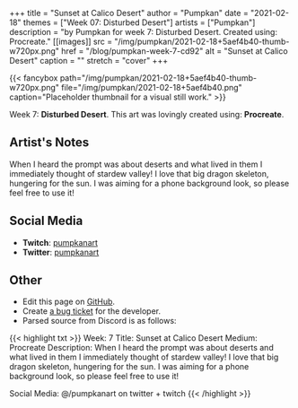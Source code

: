 +++
title =       "Sunset at Calico Desert"
author =      "Pumpkan"
date =        "2021-02-18"
themes =      ["Week 07: Disturbed Desert"]
artists =     ["Pumpkan"]
description = "by Pumpkan for week 7: Disturbed Desert. Created using: Procreate."
[[images]]
      src = "/img/pumpkan/2021-02-18+5aef4b40-thumb-w720px.png"
      href = "/blog/pumpkan-week-7-cd92"
      alt = "Sunset at Calico Desert"
      caption = ""
      stretch = "cover"
+++

{{< fancybox path="/img/pumpkan/2021-02-18+5aef4b40-thumb-w720px.png" file="/img/pumpkan/2021-02-18+5aef4b40.png" caption="Placeholder thumbnail for a visual still work." >}}


Week 7: **Disturbed Desert**. This art was lovingly created using: **Procreate**.

## Artist's Notes

When I heard the prompt was about deserts and what lived in them I immediately thought of stardew valley! I love that big dragon skeleton, hungering for the sun. I was aiming for a phone background look, so please feel free to use it!

## Social Media

- **Twitch**: <a href='https://twitch.tv/pumpkanart' target='_blank'>pumpkanart</a>
- **Twitter**: <a href='https://twitter.com/pumpkanart' target='_blank'>pumpkanart</a>

## Other

- Edit this page on [GitHub](https://github.com/teaminkling/web-refresh/edit/main/content/blog/pumpkan-week-7-cd92.md).
- Create [a bug ticket](https://github.com/teaminkling/web-refresh/issues/new?assignees=&labels=bug&template=problem-report.md&title=) for the developer.
- Parsed source from Discord is as follows:

{{< highlight txt >}}
Week: 7
Title:  Sunset at Calico Desert
Medium: Procreate 
Description: When I heard the prompt was about deserts and what lived in them I immediately thought of stardew valley! I love that big dragon skeleton, hungering for the sun. I was aiming for a phone background look, so please feel free to use it! 

Social Media: @/pumpkanart on twitter + twitch
{{< /highlight >}}